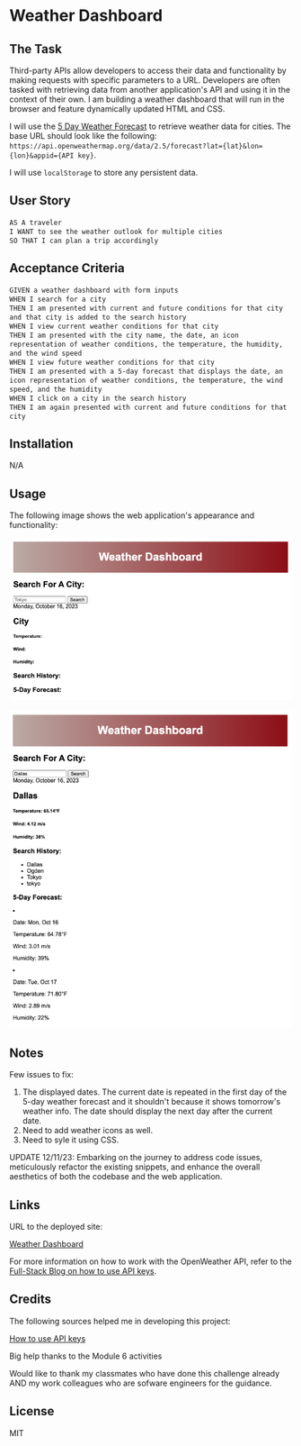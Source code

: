 # Weather Dashboard

## The Task

Third-party APIs allow developers to access their data and functionality by making requests with specific parameters to a URL. Developers are often tasked with retrieving data from another application's API and using it in the context of their own. I am building a weather dashboard that will run in the browser and feature dynamically updated HTML and CSS.

I will use the [5 Day Weather Forecast](https://openweathermap.org/forecast5) to retrieve weather data for cities. The base URL should look like the following: `https://api.openweathermap.org/data/2.5/forecast?lat={lat}&lon={lon}&appid={API key}`.

I will use `localStorage` to store any persistent data. 

## User Story

```
AS A traveler
I WANT to see the weather outlook for multiple cities
SO THAT I can plan a trip accordingly
```

## Acceptance Criteria

```
GIVEN a weather dashboard with form inputs
WHEN I search for a city
THEN I am presented with current and future conditions for that city and that city is added to the search history
WHEN I view current weather conditions for that city
THEN I am presented with the city name, the date, an icon representation of weather conditions, the temperature, the humidity, and the wind speed
WHEN I view future weather conditions for that city
THEN I am presented with a 5-day forecast that displays the date, an icon representation of weather conditions, the temperature, the wind speed, and the humidity
WHEN I click on a city in the search history
THEN I am again presented with current and future conditions for that city
```

## Installation

N/A

## Usage

The following image shows the web application's appearance and functionality:

![The weather app includes a search option, a list of cities, and a five-day forecast and current weather conditions.](./assets/images/Homepage.png)

![The weather app includes a search option, a list of cities, and a five-day forecast and current weather conditions.](./assets/images/Search.png)

## Notes

Few issues to fix: 
1. The displayed dates. The current date is repeated in the first day of the 5-day weather forecast and it shouldn't because it shows tomorrow's weather info. The date should display the next day after the current date. 
2. Need to add weather icons as well. 
3. Need to syle it using CSS. 

UPDATE 12/11/23: Embarking on the journey to address code issues, meticulously refactor the existing snippets, and enhance the overall aesthetics of both the codebase and the web application.

## Links

URL to the deployed site: 

[Weather Dashboard](https://gera1313.github.io/weather-dashboard/)

For more information on how to work with the OpenWeather API, refer to the [Full-Stack Blog on how to use API keys](https://coding-boot-camp.github.io/full-stack/apis/how-to-use-api-keys).

## Credits

The following sources helped me in developing this project: 

[How to use API keys](https://coding-boot-camp.github.io/full-stack/apis/how-to-use-api-keys) 

Big help thanks to the Module 6 activities

Would like to thank my classmates who have done this challenge already AND my work colleagues who are sofware engineers for the guidance. 

## License

MIT